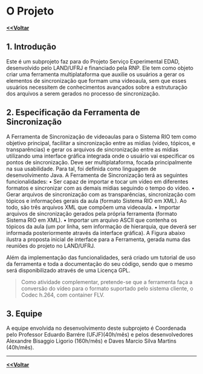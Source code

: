 # O Projeto #

**[<<Voltar](https://code.google.com/p/rnp-videoplayer/)**

## 1. Introdução ##
Este é um subprojeto faz para do Projeto Serviço Experimental EDAD, desenvolvido pelo LAND/UFRJ e financiado pela RNP. Ele tem como objeto criar uma ferramenta multiplataforma que auxilie os usuários a gerar os elementos de sincronização que formam uma videoaula, sem que esses usuários necessitem de conhecimentos avançados sobre a estruturação dos arquivos a serem gerados no processo de sincronização.


## 2. Especificação da Ferramenta de Sincronização ##
A Ferramenta de Sincronização de videoaulas para o Sistema RIO tem como objetivo principal, facilitar a sincronização entre as mídias (vídeo, tópicos, e transparências) e gerar os arquivos de sincronização entre as mídias utilizando uma interface gráfica integrada onde o usuário vai especificar os pontos de sincronização. Deve ser multiplataforma, focada principalmente na sua usabilidade. Para tal, foi definida como linguagem de desenvolvimento Java.
A Ferramenta de Sincronização terá as seguintes funcionalidades:
•	Ser capaz de importar e tocar um vídeo em diferentes formatos e sincronizar com as demais mídias seguindo o tempo do vídeo.
•	Gerar arquivos de sincronização com as transparências, sincronização com tópicos e informações gerais da aula (formato Sistema RIO em XML). Ao todo, são três arquivos XML que compõem uma videoaula.
•	Importar arquivos de sincronização gerados pela própria ferramenta (formato Sistema RIO em XML).
•	Importar um arquivo ASCII que contenha os tópicos da aula (um por linha, sem informação de hierarquia, que deverá ser informada posteriormente através da interface gráfica).
A Figura abaixo ilustra a proposta inicial de interface para a Ferramenta, gerada numa das reuniões do projeto no LAND/UFRJ.

Além da implementação das funcionalidades, será criado um tutorial de uso da ferramenta e toda a documentação do seu código, sendo que o mesmo será disponibilizado através de uma Licença GPL.
> Como atividade complementar, pretende-se que a ferramenta faça a conversão do  vídeo para o formato suportado pelo sistema cliente, o Codec h.264, com container FLV.

## 3. Equipe ##
A equipe envolvida no desenvolvimento deste subprojeto é Coordenada pelo Professor Eduardo Barrére (UFJF)(40h/mês) e pelos desenvolvedores Alexandre Bisaggio Ligorio (160h/mês) e Daves Marcio Silva Martins (40h/mês).


---

**[<<Voltar](https://code.google.com/p/rnp-videoplayer/)**